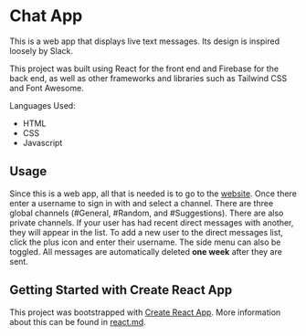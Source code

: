 # Chat App

This is a web app that displays live text messages. Its design is inspired loosely by Slack.
  
This project was built using React for the front end and Firebase for the back end, as well as other frameworks and libraries such as Tailwind CSS and Font Awesome.

Languages Used:
- HTML
- CSS
- Javascript

## Usage

Since this is a web app, all that is needed is to go to the [website](https://jacobziff.github.io/chat/). Once there enter a username to sign in with and select a channel. There are three global channels (#General, #Random, and #Suggestions). There are also private channels. If your user has had recent direct messages with another, they will appear in the list. To add a new user to the direct messages list, click the plus icon and enter their username. The side menu can also be toggled. All messages are automatically deleted **one week** after they are sent.

## Getting Started with Create React App

This project was bootstrapped with [Create React App](https://github.com/facebook/create-react-app). More information about this can be found in [react.md](https://github.com/jacobziff/chat/blob/main/react.md).

